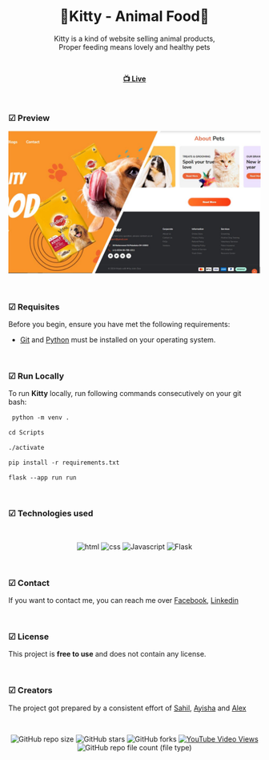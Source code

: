 
<div align="center">

  <h1 align="center">🥣Kitty - Animal Food🥣</h1>

  Kitty is a kind of website selling animal products, <br /> Proper feeding means lovely and healthy pets 

<br>	

  <a href="https://kitty-ruddy.vercel.app/"><strong> 📺 Live</strong></a> 

</div>

<br />

### ☑ Preview

![Kitty](./readme-images/photo_1.jpeg)

<br>

### ☑ Requisites

Before you begin, ensure you have met the following requirements:

* [Git](https://git-scm.com/downloads "Download Git") and [Python](https://www.python.org/downloads/) must be installed on your operating system.

<br>

### ☑ Run Locally

To run **Kitty** locally, run following commands consecutively on your git bash:
```
 python -m venv .
```
```
cd Scripts
```
```
./activate
```
```
pip install -r requirements.txt
```
```
flask --app run run
```

<br>

### ☑ Technologies used

<br>

<div align="center">

![html](https://img.shields.io/badge/html-yellow?logo=html5)
![css](https://img.shields.io/badge/css-blue?logo=css3)
![Javascript](https://img.shields.io/badge/JavaScript-darkgreen?logo=javascript)
![Flask](https://img.shields.io/badge/flask-blue?logo=flask)



</div>

<br>

### ☑ Contact

If you want to contact me, you can reach me over [Facebook](https://www.facebook.com/melan.xolik.39?mibextid=ZbWKwL),  [Linkedin](https://www.linkedin.com/in/ayshen-mirzayeva-462077167/)

<br>

### ☑ License

This project is **free to use** and does not contain any license.


<br>

### ☑ Creators

The project got prepared by a consistent effort of [Sahil](https://github.com/salahlisahil), [Ayisha](https://github.com/ayshenm) and [Alex](https://github.com/alexop89056)

<br>

<div align="center">
  
  ![GitHub repo size](https://img.shields.io/github/repo-size/ayshenm/kitty)
  ![GitHub stars](https://img.shields.io/github/stars/ayshenm/kitty?style=social)
  ![GitHub forks](https://img.shields.io/github/forks/ayshenm/kitty?style=social)
  [![YouTube Video Views](https://img.shields.io/youtube/views/xwXGdpRuSiQ?style=social)](https://youtube.com)
  ![GitHub repo file count (file type)](https://img.shields.io/github/directory-file-count/ayshenm/kitty)

</div>
